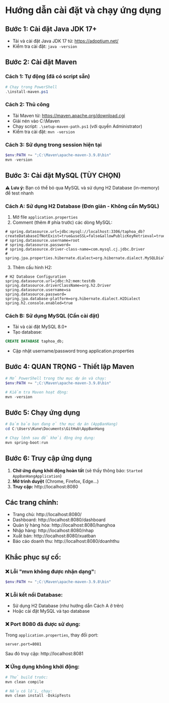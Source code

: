 # Hướng dẫn cài đặt và chạy ứng dụng

## Bước 1: Cài đặt Java JDK 17+
- Tải và cài đặt Java JDK 17 từ: https://adoptium.net/
- Kiểm tra cài đặt: `java -version`

## Bước 2: Cài đặt Maven
### Cách 1: Tự động (đã có script sẵn)
```powershell
# Chạy trong PowerShell
.\install-maven.ps1
```

### Cách 2: Thủ công
- Tải Maven từ: https://maven.apache.org/download.cgi
- Giải nén vào C:\Maven
- Chạy script: `.\setup-maven-path.ps1` (với quyền Administrator)
- Kiểm tra cài đặt: `mvn -version`

### Cách 3: Sử dụng trong session hiện tại
```powershell
$env:PATH += ";C:\Maven\apache-maven-3.9.8\bin"
mvn -version
```

## Bước 3: Cài đặt MySQL (TÙY CHỌN)
⚠️ **Lưu ý:** Bạn có thể bỏ qua MySQL và sử dụng H2 Database (in-memory) để test nhanh

### Cách A: Sử dụng H2 Database (Đơn giản - Không cần MySQL)
1. Mở file `application.properties`
2. Comment (thêm # phía trước) các dòng MySQL:
```properties
# spring.datasource.url=jdbc:mysql://localhost:3306/taphoa_db?createDatabaseIfNotExist=true&useSSL=false&allowPublicKeyRetrieval=true&serverTimezone=UTC
# spring.datasource.username=root
# spring.datasource.password=
# spring.datasource.driver-class-name=com.mysql.cj.jdbc.Driver
# spring.jpa.properties.hibernate.dialect=org.hibernate.dialect.MySQLDialect
```

3. Thêm cấu hình H2:
```properties
# H2 Database Configuration
spring.datasource.url=jdbc:h2:mem:testdb
spring.datasource.driverClassName=org.h2.Driver
spring.datasource.username=sa
spring.datasource.password=
spring.jpa.database-platform=org.hibernate.dialect.H2Dialect
spring.h2.console.enabled=true
```

### Cách B: Sử dụng MySQL (Cần cài đặt)
- Tải và cài đặt MySQL 8.0+
- Tạo database: 
```sql
CREATE DATABASE taphoa_db;
```
- Cập nhật username/password trong application.properties

## Bước 4: QUAN TRỌNG - Thiết lập Maven
```powershell
# Mở PowerShell trong thư mục dự án và chạy:
$env:PATH += ";C:\Maven\apache-maven-3.9.8\bin"

# Kiểm tra Maven hoạt động:
mvn -version
```

## Bước 5: Chạy ứng dụng
```powershell
# Đảm bảo bạn đang ở thư mục dự án (AppBanHang)
cd C:\Users\Kune\Documents\GitHub\AppBanHang

# Chạy lệnh sau để khởi động ứng dụng:
mvn spring-boot:run
```

## Bước 6: Truy cập ứng dụng
1. **Chờ ứng dụng khởi động hoàn tất** (sẽ thấy thông báo: `Started AppBanHangApplication`)
2. **Mở trình duyệt** (Chrome, Firefox, Edge...)
3. **Truy cập:** http://localhost:8080

## Các trang chính:
- Trang chủ: http://localhost:8080/
- Dashboard: http://localhost:8080/dashboard  
- Quản lý hàng hóa: http://localhost:8080/hanghoa
- Nhập hàng: http://localhost:8080/nhap
- Xuất bán: http://localhost:8080/xuatban
- Báo cáo doanh thu: http://localhost:8080/doanhthu

## Khắc phục sự cố:

### ❌ Lỗi "mvn không được nhận dạng":
```powershell
$env:PATH += ";C:\Maven\apache-maven-3.9.8\bin"
```

### ❌ Lỗi kết nối Database:
- Sử dụng H2 Database (như hướng dẫn Cách A ở trên)
- Hoặc cài đặt MySQL và tạo database

### ❌ Port 8080 đã được sử dụng:
Trong `application.properties`, thay đổi port:
```properties
server.port=8081
```
Sau đó truy cập: http://localhost:8081

### ❌ Ứng dụng không khởi động:
```powershell
# Thử build trước:
mvn clean compile

# Nếu có lỗi, chạy:
mvn clean install -DskipTests
```
